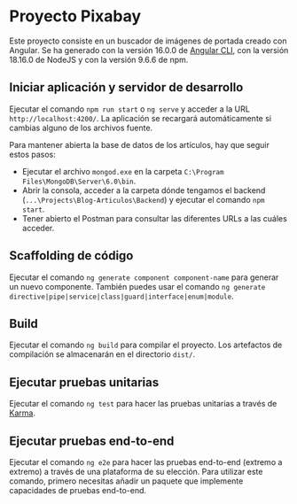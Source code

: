 # Proyecto Pixabay

Este proyecto consiste en un buscador de imágenes de portada creado con Angular. Se ha generado con la versión 16.0.0 de [Angular CLI](https://github.com/angular/angular-cli), con la versión 18.16.0 de NodeJS y con la versión 9.6.6 de npm.

## Iniciar aplicación y servidor de desarrollo

Ejecutar el comando `npm run start` o `ng serve` y acceder a la URL `http://localhost:4200/`. La aplicación se recargará automáticamente si cambias alguno de los archivos fuente.

Para mantener abierta la base de datos de los artículos, hay que seguir estos pasos:
- Ejecutar el archivo `mongod.exe` en la carpeta `C:\Program Files\MongoDB\Server\6.0\bin`.
- Abrir la consola, acceder a la carpeta dónde tengamos el backend (`...\Projects\Blog-Articulos\Backend`)
  y ejecutar el comando `npm start`.
- Tener abierto el Postman para consultar las diferentes URLs a las cuáles acceder.

## Scaffolding de código

Ejecutar el comando `ng generate component component-name` para generar un nuevo componente. También puedes usar el comando `ng generate directive|pipe|service|class|guard|interface|enum|module`.

## Build

Ejecutar el comando `ng build` para compilar el proyecto. Los artefactos de compilación se almacenarán en el directorio `dist/`.

## Ejecutar pruebas unitarias

Ejecutar el comando `ng test` para hacer las pruebas unitarias a través de [Karma](https://karma-runner.github.io).

## Ejecutar pruebas end-to-end

Ejecutar el comando `ng e2e` para hacer las pruebas end-to-end (extremo a extremo) a través de una plataforma de su elección. Para utilizar este comando, primero necesitas añadir un paquete que implemente capacidades de pruebas end-to-end.
